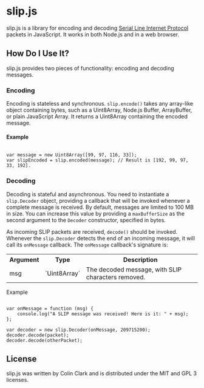 slip.js
=======

slip.js is a library for encoding and decoding [Serial Line Internet Protocol](http://tools.ietf.org/html/rfc1055) packets in JavaScript. It works in both Node.js and in a web browser.

How Do I Use It?
----------------

slip.js provides two pieces of functionality: encoding and decoding messages.

### Encoding

Encoding is stateless and synchronous. `slip.encode()` takes any array-like object containing bytes, such as a Uint8Array, Node.js Buffer, ArrayBuffer, or plain JavaScript Array. It returns a Uint8Array containing the encoded message.

#### Example

<pre><code>
var message = new Uint8Array([99, 97, 116, 33]);
var slipEncoded = slip.encoded(message); // Result is [192, 99, 97, 33, 192].
</pre></code>

### Decoding

Decoding is stateful and asynchronous. You need to instantiate a `slip.Decoder` object, providing a callback that will be invoked whenever a complete message is received. By default, messages are limited to 100 MB in size. You can increase this value by providing a `maxBufferSize` as the second argument to the `Decoder` constructor, specified in bytes.

As incoming SLIP packets are received, `decode()` should be invoked. Whenever the `slip.Decoder` detects the end of an incoming message, it will call its `onMessage` callback. The `onMessage` callback's signature is:

<table>
    <tr>
        <th>Argument</th>
        <th>Type</th>
        <th>Description</th>
    </tr>
    <tr>
        <td>msg</td>
        <td>`Uint8Array`</td>
        <td>The decoded message, with SLIP characters removed.</td>
    </tr>
</table

#### Example

<pre><code>
var onMessage = function (msg) {
    console.log("A SLIP message was received! Here is it: " + msg);
};

var decoder = new slip.Decoder(onMessage, 209715200);
decoder.decode(packet);
decoder.decode(otherPacket);
</pre></code>

License
-------

slip.js was written by Colin Clark and is distributed under the MIT and GPL 3 licenses.
